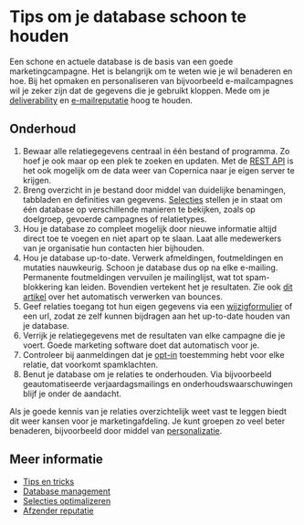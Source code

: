# Tips om je database schoon te houden

Een schone en actuele database is de basis van een goede
marketingcampagne. Het is belangrijk om te weten wie je wil benaderen en
hoe. Bij het opmaken en personaliseren van bijvoorbeeld e-mailcampagnes
wil je zeker zijn dat de gegevens die je gebruikt kloppen. Mede om je
[deliverability](./deliverability "Deliverability")
en [e-mailreputatie](./sender-reputation "E-mailreputatie")
hoog te houden.

## Onderhoud

1.  Bewaar alle relatiegegevens centraal in één bestand of programma. Zo
    hoef je ook maar op een plek te zoeken en updaten. Met de [REST API](./rest-api) 
    is het ook mogelijk om de data weer van Copernica naar je eigen server 
    te krijgen.
2.  Breng overzicht in je bestand door middel van duidelijke benamingen,
    tabbladen en definities van gegevens. [Selecties](selections-introduction) 
    stellen je in staat om één database op verschillende manieren te 
    bekijken, zoals op doelgroep, gevoerde campagnes of relatietypes.
3.  Hou je database zo compleet mogelijk door nieuwe informatie altijd
    direct toe te voegen en niet apart op te slaan. Laat alle
    medewerkers van je organisatie hun contacten hier bijhouden.
4.  Hou je database up-to-date. Verwerk afmeldingen, foutmeldingen en
    mutaties nauwkeurig. Schoon je database dus op na elke e-mailing.
    Permanente foutmeldingen vervuilen je mailinglijst, wat tot
    spam-blokkering kan leiden. Bovendien vertekent het je resultaten.
    Zie ook [dit artikel](./automatically-process-bounces) over het 
    automatisch verwerken van bounces.
5.  Geef relaties toegang tot hun eigen gegevens via een [wijzigformulier](./webforms)
    of een url, zodat ze zelf kunnen bijdragen aan het up-to-date houden
    van je database.
6.  Verrijk je relatiegegevens met de resultaten van elke campagne die
    je voert. Goede marketing software doet dat automatisch voor je.
7.  Controleer bij aanmeldingen dat je
    [opt-in](./create-a-double-optin-for-new-subscribers)
    toestemming hebt voor elke relatie, dat voorkomt spamklachten.
8.  Benut je database om je relaties te onderhouden. Via bijvoorbeeld
    geautomatiseerde verjaardagsmailings en onderhoudswaarschuwingen
    blijf je onder de aandacht.

Als je goede kennis van je relaties overzichtelijk weet vast te leggen biedt 
dit weer kansen voor je marketingafdeling. Je kunt groepen zo veel beter 
benaderen, bijvoorbeeld door middel van [personalizatie](./personalization).

## Meer informatie

* [Tips en tricks](./tips-and-tricks)
* [Database management](./database-introduction)
* [Selecties optimalizeren](./selections-optimization)
* [Afzender reputatie](./sender-reputation)
